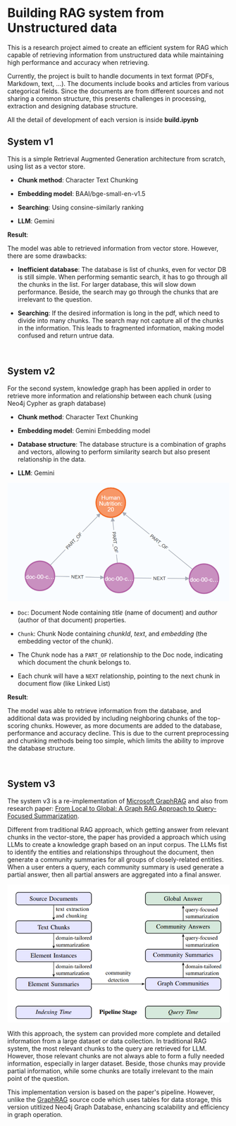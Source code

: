 # Building RAG system from Unstructured data

This is a research project aimed to create an efficient system for RAG which capable of retrieving information from unstructured data while maintaining high performance and accuracy when retrieving.

Currently, the project is built to handle documents in text format (PDFs, Markdown, text, ...). The documents include books and articles from various categorical fields. Since the documents are from different sources and not sharing a common structure, this presents challenges in processing, extraction and designing database structure.

All the detail of development of each version is inside **build.ipynb**

## System v1

This is a simple Retrieval Augmented Generation architecture from scratch, using list as a vector store.

- **Chunk method**: Character Text Chunking

- **Embedding model**: BAAI/bge-small-en-v1.5

- **Searching**: Using consine-similarly ranking

- **LLM**: Gemini 

**Result**:

The model was able to retrieved information from vector store. However, there are some drawbacks:
- **Inefficient database**: The database is list of chunks, even for vector DB is still simple. When performing semantic search, it has to go through all the chunks in the list. For larger database, this will slow down performance. Beside, the search may go through the chunks that are irrelevant to the question.

- **Searching**: If the desired information is long in the pdf, which need to divide into many chunks. The search may not capture all of the chunks in the information. This leads to fragmented information, making model confused and return untrue data.

<br>

## System v2

For the second system, knowledge graph has been applied in order to retrieve more information and relationship between each chunk (using Neo4j Cypher as graph database)

- **Chunk method**: Character Text Chunking

- **Embedding model**: Gemini Embedding model

- **Database structure**: The database structure is a combination of graphs and vectors, allowing to perform similarity search but also present relationship in the data.

- **LLM**: Gemini

![alt text](.resources/v2graph.png)

- `Doc`: Document Node containing *title* (name of document) and *author* (author of that document) properties.

- `Chunk`: Chunk Node containing *chunkId*, *text*, and *embedding* (the embedding vector of the chunk).

- The Chunk node has a `PART_OF` relationship to the Doc node, indicating which document the chunk belongs to.

- Each chunk will have a `NEXT` relationship, pointing to the next chunk in document flow (like Linked List) 

**Result**:

The model was able to retrieve information from the database, and additional data was provided by including neighboring chunks of the top-scoring chunks. However, as more documents are added to the database, performance and accuracy decline. This is due to the current preprocessing and chunking methods being too simple, which limits the ability to improve the database structure.

<br>

## System v3

The system v3 is a re-implementation of [Microsoft GraphRAG](https://microsoft.github.io/graphrag/) and also from research paper: [From Local to Global: A Graph RAG Approach to Query-Focused Summarization](https://arxiv.org/abs/2404.16130). 

Different from traditional RAG approach, which getting answer from relevant chunks in the vector-store, the paper has provided a approach which using LLMs to create a knowledge graph based on an input corpus. The LLMs fist to identify the entities and relationships throughout the document, then generate a community summaries for all groups of closely-related entities. When a user enters a query, each community summary is used generate a partial answer, then all partial answers are aggregated into a final answer.

![image](.resources/Query-Focused-Summarization.png)

With this approach, the system can provided more complete and detailed information from a large dataset or data collection. In traditional RAG system, the most relevant chunks to the query are retrieved for LLM. However, those relevant chunks are not always able to form a fully needed information, especially in larger dataset. Beside, those chunks may provide partial information, while some chunks are totally irrelevant to the main point of the question. 

This implementation version is based on the paper's pipeline. However, unlike the [GraphRAG](https://github.com/microsoft/graphrag) source code which uses tables for data storage, this version utitlized Neo4j Graph Database, enhancing scalability and efficiency in graph operation.